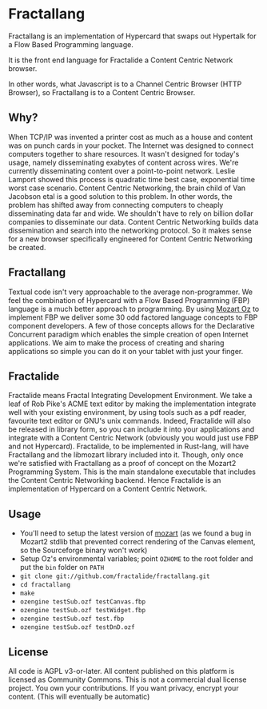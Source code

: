 Fractallang
===========

Fractallang is an implementation of Hypercard that swaps out Hypertalk for a Flow Based Programming language.

It is the front end language for Fractalide a Content Centric Network browser.

In other words, what Javascript is to a Channel Centric Browser (HTTP Browser), so Fractallang is to a Content Centric Browser.

Why?
-----
When TCP/IP was invented a printer cost as much as a house and content was on punch cards in your pocket. The Internet was designed to connect computers together to share resources. It wasn't designed for today's usage, namely disseminating exabytes of content across wires. We're currently disseminating content over a point-to-point network. Leslie Lamport showed this process is quadratic time best case, exponential time worst case scenario. Content Centric Networking, the brain child of Van Jacobson etal is a good solution to this problem. In other words, the problem has shifted away from connecting computers to cheaply disseminating data far and wide. We shouldn't have to rely on billion dollar companies to disseminate our data. Content Centric Networking builds data dissemination and search into the networking protocol. So it makes sense for a new browser specifically engineered for Content Centric Networking be created.

Fractallang
-------------
Textual code isn't very approachable to the average non-programmer. We feel the combination of Hypercard with a Flow Based Programming (FBP) language is a much better approach to programming. By using [Mozart Oz](www.mozart-oz.org) to implement FBP we deliver some 30 odd factored language concepts to FBP component developers. A few of those concepts allows for the Declarative Concurrent paradigm which enables the simple creation of open Internet applications.
We aim to make the process of creating and sharing applications so simple you can do it on your tablet with just your finger.

Fractalide
-------
Fractalide means Fractal Integrating Development Environment. We take a leaf of Rob Pike's ACME text editor by making the implementation integrate well with your existing environment, by using tools such as a pdf reader, favourite text editor or GNU's unix commands. Indeed, Fractalide will also be released in library form, so you can include it into your applications and integrate with a Content Centric Network (obviously you would just use FBP and not Hypercard).
Fractalide, to be implemented in Rust-lang, will have Fractallang and the libmozart library included into it. Though, only once we're satisfied with Fractallang as a proof of concept on the Mozart2 Programming System. This is the main standalone executable that includes the Content Centric Networking backend.
Hence Fractalide is an implementation of Hypercard on a Content Centric Network.

Usage
-----

* You'll need to setup the latest version of [mozart](www.github.com/mozart/mozart2) (as we found a bug in Mozart2 stdlib that prevented correct rendering of the Canvas element, so the Sourceforge binary won't work)
* Setup Oz's environmental variables; point `OZHOME` to the root folder and put the `bin` folder on `PATH`
* `git clone git://github.com/fractalide/fractallang.git`
* `cd fractallang`
* `make`
* `ozengine testSub.ozf testCanvas.fbp`
* `ozengine testSub.ozf testWidget.fbp`
* `ozengine testSub.ozf test.fbp`
* `ozengine testSub.ozf testDnD.ozf`

License
--------
All code is AGPL v3-or-later.
All content published on this platform is licensed as Community Commons. 
This is not a commercial dual license project. You own your contributions. 
If you want privacy, encrypt your content. (This will eventually be automatic)
